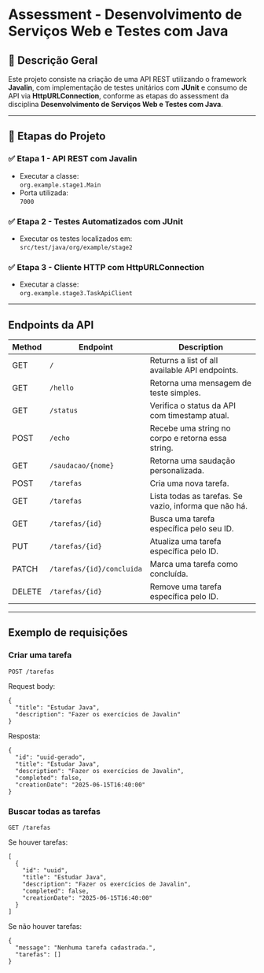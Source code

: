 # Assessment - Desenvolvimento de Serviços Web e Testes com Java

## 📑 Descrição Geral
Este projeto consiste na criação de uma API REST utilizando o framework **Javalin**, com implementação de testes unitários com **JUnit** e consumo de API via **HttpURLConnection**, conforme as etapas do assessment da disciplina **Desenvolvimento de Serviços Web e Testes com Java**.

---

## 🚀 Etapas do Projeto

### ✅ Etapa 1 - API REST com Javalin
- Executar a classe:  
  `org.example.stage1.Main`
- Porta utilizada:  
  `7000`

### ✅ Etapa 2 - Testes Automatizados com JUnit
- Executar os testes localizados em:  
  `src/test/java/org/example/stage2`

### ✅ Etapa 3 - Cliente HTTP com HttpURLConnection
- Executar a classe:  
  `org.example.stage3.TaskApiClient`

---

## Endpoints da API

| Method | Endpoint                  | Description                                           |
|--------|---------------------------|-------------------------------------------------------|
| GET    | `/`                       | Returns a list of all available API endpoints.        |
| GET    | `/hello`                  | Retorna uma mensagem de teste simples.                |
| GET    | `/status`                 | Verifica o status da API com timestamp atual.         |
| POST   | `/echo`                   | Recebe uma string no corpo e retorna essa string.     |
| GET    | `/saudacao/{nome}`        | Retorna uma saudação personalizada.                   |
| POST   | `/tarefas`                | Cria uma nova tarefa.                                 |
| GET    | `/tarefas`                | Lista todas as tarefas. Se vazio, informa que não há. |
| GET    | `/tarefas/{id}`           | Busca uma tarefa específica pelo seu ID.              |
| PUT    | `/tarefas/{id}`           | Atualiza uma tarefa específica pelo ID.               |
| PATCH  | `/tarefas/{id}/concluida` | Marca uma tarefa como concluída.                      |
| DELETE | `/tarefas/{id}`           | Remove uma tarefa específica pelo ID.                 |

--- 

## Exemplo de requisições

### Criar uma tarefa

`POST /tarefas`

Request body:
```
{
  "title": "Estudar Java",
  "description": "Fazer os exercícios de Javalin"
}
```

Resposta:

```
{
  "id": "uuid-gerado",
  "title": "Estudar Java",
  "description": "Fazer os exercícios de Javalin",
  "completed": false,
  "creationDate": "2025-06-15T16:40:00"
}
```

### Buscar todas as tarefas

`GET /tarefas`

Se houver tarefas:
```
[
  {
    "id": "uuid",
    "title": "Estudar Java",
    "description": "Fazer os exercícios de Javalin",
    "completed": false,
    "creationDate": "2025-06-15T16:40:00"
  }
]
```
Se não houver tarefas:

```
{
  "message": "Nenhuma tarefa cadastrada.",
  "tarefas": []
}
```